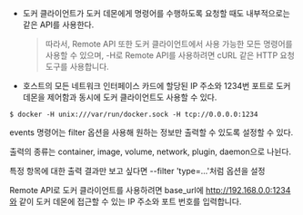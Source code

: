 * 도커 클라이언트가 도커 데몬에게 명령어를 수행하도록 요청할 때도 내부적으로는 같은 API를 사용한다.

  > 따라서, Remote API 또한 도커 클라이언트에서 사용 가능한 모든 명령어를 사용할 수 있으며, -H로 Remote API를 사용하려면 cURL 같은 HTTP 요청 도구를 사용합니다.

* 호스트의 모든 네트워크 인터페이스 카드에 할당된 IP 주소와 1234번 포트로 도커 데몬을 제어함과 동시에 도커 클라이언트도 사용할 수 있다.

```shell
$ docker -H unix:///var/run/docker.sock -H tcp://0.0.0.0:1234
```

events 명령어는 filter 옵션을 사용해 원하는 정보만 출력할 수 있도록 설정할 수 있다.

출력의 종류는 container, image, volume, network, plugin, daemon으로 나뉜다.

특정 항목에 대한 출력 결과만 보고 싶다면 --filter 'type=…'처럼 옵션을 설정



Remote API로 도커 클라이언트를 사용하려면 base_url에 http://192.168.0.0:1234와 같이 도커 데몬에 접근할 수 있는 IP 주소와 포트 번호를 입력합니다.